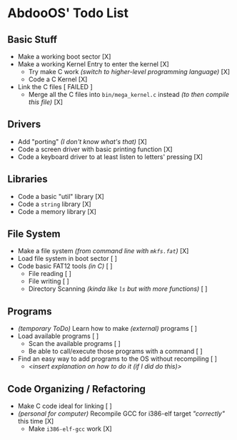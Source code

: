 # AbdooOS' Todo List

## Basic Stuff

-   Make a working boot sector [X]
-   Make a working Kernel Entry to enter the kernel [X]
    -   Try make C work _(switch to higher-level programming language)_ [X]
    -   Code a C Kernel [X]
-   Link the C files [ FAILED ]
    -   Merge all the C files into `bin/mega_kernel.c` instead _(to then compile this file)_ [X]

## Drivers

-   Add "porting" _(I don't know what's that)_ [X]
-   Code a screen driver with basic printing function [X]
-   Code a keyboard driver to at least listen to letters' pressing [X]

## Libraries

-   Code a basic "util" library [X]
-   Code a `string` library [X]
-   Code a memory library [X]

## File System

-   Make a file system _(from command line with `mkfs.fat`)_ [X]
-   Load file system in boot sector [ ]
-   Code basic FAT12 tools _(in C)_ [ ]
    -   File reading [ ]
    -   File writing [ ]
    -   Directory Scanning _(kinda like `ls` but with more functions)_ [ ]

## Programs

-   _(temporary ToDo)_ Learn how to make _(external)_ programs [ ]
-   Load available programs [ ]
    -   Scan the available programs [ ]
    -   Be able to call/execute those programs with a command [ ]
-   Find an easy way to add programs to the OS without recompiling [ ]
    -   _<insert explanation on how to do it (if I did do this)>_

## Code Organizing / Refactoring

-   Make C code ideal for linking [ ]
-   _(personal for computer)_ Recompile GCC for i386-elf target _"correctly"_ this time [X]
    -   Make `i386-elf-gcc` work [X]
